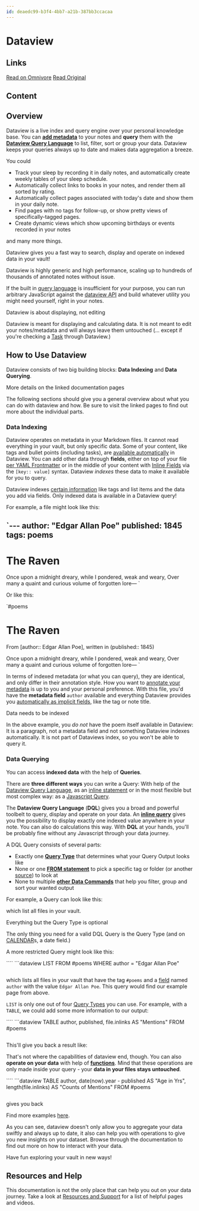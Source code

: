 ```yaml
---
id: deaedc99-b3f4-4bb7-a21b-387bb3ccacaa
---
```


# Dataview

## Links
[Read on Omnivore](https://omnivore.app/me/https-blacksmithgu-github-io-obsidian-dataview-192c5fc1e4a)
[Read Original](https://blacksmithgu.github.io/obsidian-dataview/)



## Content
## Overview

Dataview is a live index and query engine over your personal knowledge base. You can [**add metadata**](https://blacksmithgu.github.io/obsidian-dataview/annotation/add-metadata/) to your notes and **query** them with the [**Dataview Query Language**](https://blacksmithgu.github.io/obsidian-dataview/queries/structure/) to list, filter, sort or group your data. Dataview keeps your queries always up to date and makes data aggregation a breeze.

You could

* Track your sleep by recording it in daily notes, and automatically create weekly tables of your sleep schedule.
* Automatically collect links to books in your notes, and render them all sorted by rating.
* Automatically collect pages associated with today's date and show them in your daily note.
* Find pages with no tags for follow-up, or show pretty views of specifically-tagged pages.
* Create dynamic views which show upcoming birthdays or events recorded in your notes

and many more things.

Dataview gives you a fast way to search, display and operate on indexed data in your vault!

Dataview is highly generic and high performance, scaling up to hundreds of thousands of annotated notes without issue. 

If the built in [query language](https://blacksmithgu.github.io/obsidian-dataview/query/queries/) is insufficient for your purpose, you can run arbitrary JavaScript against the [dataview API](https://blacksmithgu.github.io/obsidian-dataview/api/intro/) and build whatever utility you might need yourself, right in your notes.

Dataview is about displaying, not editing

Dataview is meant for displaying and calculating data. It is not meant to edit your notes/metadata and will always leave them untouched (... except if you're checking a [Task](https://blacksmithgu.github.io/obsidian-dataview/queries/query-types/#task-queries) through Dataview.)

## How to Use Dataview

Dataview consists of two big building blocks: **Data Indexing** and **Data Querying**. 

More details on the linked documentation pages

The following sections should give you a general overview about what you can do with dataview and how. Be sure to visit the linked pages to find out more about the individual parts.

### Data Indexing

Dataview operates on metadata in your Markdown files. It cannot read everything in your vault, but only specific data. Some of your content, like tags and bullet points (including tasks), are [available automatically](https://blacksmithgu.github.io/obsidian-dataview/annotation/add-metadata/#implicit-fields) in Dataview. You can add other data through **fields**, either on top of your file [per YAML Frontmatter](https://blacksmithgu.github.io/obsidian-dataview/annotation/add-metadata/#frontmatter) or in the middle of your content with [Inline Fields](https://blacksmithgu.github.io/obsidian-dataview/annotation/add-metadata/#inline-fields) via the `[key:: value]` syntax. Dataview _indexes_ these data to make it available for you to query. 

Dataview indexes [certain information](https://blacksmithgu.github.io/obsidian-dataview/annotation/add-metadata/#implicit-fields) like tags and list items and the data you add via fields. Only indexed data is available in a Dataview query!

For example, a file might look like this:

`---
author: "Edgar Allan Poe"
published: 1845
tags: poems
---

# The Raven

Once upon a midnight dreary, while I pondered, weak and weary,
Over many a quaint and curious volume of forgotten lore—
`

Or like this:

`#poems

# The Raven

From [author:: Edgar Allan Poe], written in (published:: 1845)

Once upon a midnight dreary, while I pondered, weak and weary,
Over many a quaint and curious volume of forgotten lore—
`

In terms of indexed metadata (or what you can query), they are identical, and only differ in their annotation style. How you want to [annotate your metadata](https://blacksmithgu.github.io/obsidian-dataview/annotation/add-metadata/) is up to you and your personal preference. With this file, you'd have the **metadata field** `author` available and everything Dataview provides you [automatically as implicit fields](https://blacksmithgu.github.io/obsidian-dataview/annotation/metadata-pages/), like the tag or note title. 

Data needs to be indexed

In the above example, you _do not_ have the poem itself available in Dataview: It is a paragraph, not a metadata field and not something Dataview indexes automatically. It is not part of Dataviews index, so you won't be able to query it.

### Data Querying

You can access **indexed data** with the help of **Queries**.

There are **three different ways** you can write a Query: With help of the [Dataview Query Language](https://blacksmithgu.github.io/obsidian-dataview/queries/dql-js-inline/#dataview-query-language-dql), as an [inline statement](https://blacksmithgu.github.io/obsidian-dataview/queries/dql-js-inline#inline-dql) or in the most flexible but most complex way: as a [Javascript Query](https://blacksmithgu.github.io/obsidian-dataview/queries/dql-js-inline#dataview-js). 

The **Dataview Query Language** (**DQL**) gives you a broad and powerful toolbelt to query, display and operate on your data. An [**inline query**](https://blacksmithgu.github.io/obsidian-dataview/queries/dql-js-inline#inline-dql) gives you the possibility to display exactly one indexed value anywhere in your note. You can also do calculations this way. With **DQL** at your hands, you'll be probably fine without any Javascript through your data journey.

A DQL Query consists of several parts:

* Exactly one [**Query Type**](https://blacksmithgu.github.io/obsidian-dataview/queries/query-types/) that determines what your Query Output looks like
* None or one [**FROM statement**](https://blacksmithgu.github.io/obsidian-dataview/queries/data-commands#from) to pick a specific tag or folder (or another [source](https://blacksmithgu.github.io/obsidian-dataview/reference/sources/)) to look at
* None to multiple [**other Data Commands**](https://blacksmithgu.github.io/obsidian-dataview/queries/data-commands/) that help you filter, group and sort your wanted output

For example, a Query can look like this:

which list all files in your vault. 

Everything but the Query Type is optional

The only thing you need for a valid DQL Query is the Query Type (and on [CALENDAR](https://blacksmithgu.github.io/obsidian-dataview/queries/query-types#calendar-queries)s, a date field.)

A more restricted Query might look like this:

```` ```dataview
LIST
FROM #poems
WHERE author = "Edgar Allan Poe"
```
 ````

which lists all files in your vault that have the tag `#poems` and a [field](https://blacksmithgu.github.io/obsidian-dataview/annotation/add-metadata/) named `author` with the value `Edgar Allan Poe`. This query would find our example page from above. 

`LIST` is only one out of four [Query Types](https://blacksmithgu.github.io/obsidian-dataview/queries/query-types/) you can use. For example, with a `TABLE`, we could add some more information to our output: 

```` ```dataview
TABLE author, published, file.inlinks AS "Mentions"
FROM #poems
```
 ````

This'll give you back a result like:

That's not where the capabilities of dataview end, though. You can also **operate on your data** with help of [**functions**](https://blacksmithgu.github.io/obsidian-dataview/reference/functions/). Mind that these operations are only made inside your query - your **data in your files stays untouched**.

```` ```dataview
TABLE author, date(now).year - published AS "Age in Yrs", length(file.inlinks) AS "Counts of Mentions"
FROM #poems
```
 ````

gives you back

Find more examples [here](https://blacksmithgu.github.io/obsidian-dataview/resources/examples/).

As you can see, dataview doesn't only allow you to aggregate your data swiftly and always up to date, it also can help you with operations to give you new insights on your dataset. Browse through the documentation to find out more on how to interact with your data.

Have fun exploring your vault in new ways! 

## Resources and Help

This documentation is not the only place that can help you out on your data journey. Take a look at [Resources and Support](https://blacksmithgu.github.io/obsidian-dataview/resources/resources-and-support/) for a list of helpful pages and videos.